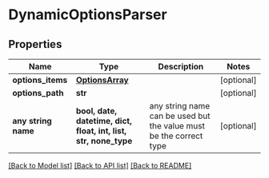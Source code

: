 # DynamicOptionsParser


## Properties
Name | Type | Description | Notes
------------ | ------------- | ------------- | -------------
**options_items** | [**OptionsArray**](OptionsArray.md) |  | [optional] 
**options_path** | **str** |  | [optional] 
**any string name** | **bool, date, datetime, dict, float, int, list, str, none_type** | any string name can be used but the value must be the correct type | [optional]

[[Back to Model list]](../README.md#documentation-for-models) [[Back to API list]](../README.md#documentation-for-api-endpoints) [[Back to README]](../README.md)


